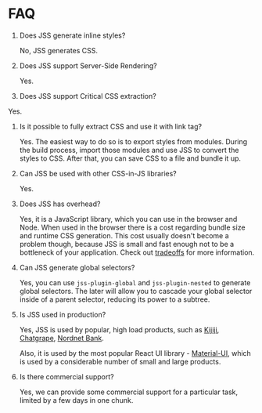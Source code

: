 # FAQ

1. Does JSS generate inline styles?

   No, JSS generates CSS.

1. Does JSS support Server-Side Rendering?

   Yes.

1. Does JSS support Critical CSS extraction?

Yes.

1. Is it possible to fully extract CSS and use it with link tag?

   Yes. The easiest way to do so is to export styles from modules. During the build process, import those modules and use JSS to convert the styles to CSS. After that, you can save CSS to a file and bundle it up.

1. Can JSS be used with other CSS-in-JS libraries?

   Yes.

1. Does JSS has overhead?

   Yes, it is a JavaScript library, which you can use in the browser and Node. When used in the browser there is a cost regarding bundle size and runtime CSS generation. This cost usually doesn't become a problem though, because JSS is small and fast enough not to be a bottleneck of your application. Check out [tradeoffs](./tradeoffs.md) for more information.

1. Can JSS generate global selectors?

   Yes, you can use `jss-plugin-global` and `jss-plugin-nested` to generate global selectors. The later will allow you to cascade your global selector inside of a parent selector, reducing its power to a subtree.

1. Is JSS used in production?

   Yes, JSS is used by popular, high load products, such as [Kijiji](https://kijiji.ca), [Chatgrape](https://chatgrape.com), [Nordnet Bank](https://www.nordnet.se).

   Also, it is used by the most popular React UI library - [Material-UI](https://material-ui.com), which is used by a considerable number of small and large products.

1. Is there commercial support?

   Yes, we can provide some commercial support for a particular task, limited by a few days in one chunk.
